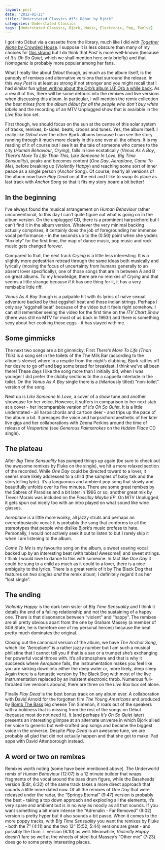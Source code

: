 ```yaml
---
layout: post
date: "2012-01-23"
title: "Understated Classics #15: Début by Björk"
categories: Understated Classics
tags: [Understated Classics, Bjork, Music, Electronic, Pop, Twelve]
---
```


I got into Début via a cassette from the library, much like I did with [_Together Alone_ by Crowded House](uc1). I suppose it is less obscure than many of my choices for [this strand](understated-classics) but I do think that _Post_ is more well-known (because of _It’s Oh So Quiet_, which we shall mention here only briefly) and that _Homogenic_ is probably more popular among her fans.

What I really like about _Début_ though, as much as the album itself, is the panoply of remixes and alternative versions that surround the release. In this way _Post_ is at least as strong if not stronger and you might recall that I had similar fun [when writing about the Orb’s album U.F.Orb a while back](uc13). As a result of this, there will be some detours into the remixes and live versions when discussing this album. In particular, I will mention the remix collection _the best mixes from the album début for all the people who don’t buy white labels_ and the recording of an MTV Unplugged show that is available in the _Live Box_ box set.

First though, we should focus on the sun at the centre of this solar system of tracks, remixes, b-sides, beats, croons and tunes. Yes, the album itself. I really like _Début_ over the other Bjork albums because I can see the story running through it much more clearly in this one over all the others. It is my reading of it of course but I see it as the tale of someone who comes to the city (_Human Behaviour_, _Crying_), falls in love ecstatically  (_Venus As A Boy_, _There’s More To Life Than This_, _Like Someone In Love_, _Big Time Sensuality_), peaks and becomes content (_One Day_, _Aeroplane_, _Come To Me_), before breaking up (_Violently Happy_) and reaching some sort of inner peace as a single person (_Anchor Song_). Of course, nearly all versions of the album now have _Play Dead_ on at the end and I like to swap its place as last track with _Anchor Song_ so that it fits my story board a bit better!

## In the beginning

I’ve always found the musical arrangement on _Human Behaviour_ rather unconventional, to this day I can’t quite figure out what is going on in the album version. On the unplugged CD, there is a prominent harpsichord but I can’t find it in the album version. Whatever the very minimal backing actually comprises, it certainly does the job of foregrounding her immense vocal performance - in the seconds up to the (0:50) point when she yodels “Anxiety” for the first time, the map of dance music, pop music and rock music gets changed forever.

Compared to that, the next track _Crying_ is a little less interesting. It is a slightly more pedestrian retread through the same ideas both musically and lyrically (moving the focus of uncertainty from humans generally to an absent lover specifically), one of those songs that are in between A and B on great albums. To my knowledge, there are no remixes of _Crying_ and that seems a little strange because if it has one thing for it, it has a very remixable little riff.

_Venus As A Boy_ though is a palpable hit with its lyrics of naïve sexual adventure backed by that eggshell beat and those indian strings. Perhaps I only say “eggshell beat” because of the video but it feels right somehow. I can still remember seeing the video for the first time on the _ITV Chart Show_ (there was still no MTV for most of us back in 1993!) and there is something sexy about her cooking those eggs - it has stayed with me.

## Some gimmicks

The next two songs are a bit gimmicky. First _There’s More To Life (Than This)_ is a song set in the toilets of the The Milk Bar (according to the album’s sleeve) where in a respite from the night’s clubbing, Bjork rattles off her desire to go off and bag some bread for breakfast. I think we’ve all been there! These days I like the song more than I initially did, when I was younger I did prefer the clubby sections to the a cappella interlude in the toilet. On the _Venus As A Boy_ single there is a (hilariously titled) “non-toilet” version of the song.

Next up is _Like Someone In Love_, a cover of a show tune and another showcase for her voice. However, it suffers in comparison to her next stab at a cover - her incomparable version of _It’s Oh So Quiet_.  It is a little understated - all harpsichords and cartoon deer - and trips up the pace of the album a bit. It presages the voice and harpsichord aesthetic of her later live gigs and her collaborations with Zeena Perkins around the time of release of _Vespertine_ (see _Generous Palmstrokes_ on the _Hidden Place_ CD single).

## The plateau

After _Big Time Sensuality_ has pumped things up again (be sure to check out the awesome remixes by Fluke on the single), we hit a more relaxed section of the recorded. While _One Day_ could be directed toward to a lover, it seems more likely addressed to a child (the samples of baby talk and the storytelling lyric). It’s a languorous and ambient pop song that slowly and beautifully unfolds over its five minutes. There are some great remixes by the Sabres of Paradise and a bit later in 1996 or so, another great mix by Trevor Morais was included on the _Possibly Maybe EP_. On MTV Unplugged, it gets spun out nicely too with an intro played on what sound like wine glasses.

_Aeroplane_ is a little more wonky, all jazzy struts and perhaps an overenthusiastic vocal: it is probably the song that conforms to all the stereotypes that people who dislike Bjork’s music profess to hate. Personally, I would not actively seek it out to listen to but I rarely skip it when I am listening to the album.

_Come To Me_ is my favourite song on the album, a sweet soaring vocal backed up by an interesting beat (with tablas! Awesome!) and sweet strings. I think I would love to dance to this with someone. In fact like _One Day_ it could be sung to a child as much as it could to a lover, there is a nice ambiguity to the lyrics. There is a great remix of it by The Black Dog that features on _two_ singles _and_ the remix album, I definitely regard it as her “lost single”.

## The ending

_Violently Happy_ is the dark twin sister of _Big Time Sensuality_ and I think it details the end of a failing relationship and not the sustaining of a happy one. There is that dissonance between “violent” and “happy”. The remixes are all pretty obvious apart from the one by Graham Massey (a member of 808 State, he is therefore one of my personal heroes) because the beat pretty much dominates the original.

Closing out the canonical version of the album, we have _The Anchor Song_, which like “Aeroplane” is a rather jazzy number but I am such a musical philistine that I cannot tell you if that is a sax or a trumpet she’s exchanging her powerful vocal throes with. It’s all atmosphere and that is why it succeeds where _Aeroplane_ fails, the instrumentation makes you feel like you are sinking down into either the deep water or, more likely, deep sleep. Again there is a fantastic version by The Black Dog with most of the live instrumentation replaced by an insistent electronic throb. Numerous full-throated live versions abound, there are three on the _Live Box_ box set alone.

Finally _Play Dead_ is the best bonus track on any album ever. A collaboration with David Arnold for the forgotten film _The Young Americans_ and produced by [Bomb The Bass](uc14) big cheese Tim Simenon, it roars out of the speakers with a boldness that is missing from the rest of the songs on Début (because most do not need it). It (and perhaps _It’s Oh So Quiet_ later) presents an interesting glimpse at an alternate universe in which Bjork allied her voice to generic but well-crafted pop songs and became the biggest voice in the universe. Despite  _Play Dead_ is an awesome tune, we are probably all glad that did not actually happen and that she got to make iPad apps with David Attenborough instead.

## A word or two on remixes

Remixes worth noting (some have been mentioned above). The Underworld remix of _Human Behaviour_ (12:07) is a 12 minute builder that wraps fragments of the vocal around the bass drum figure, while the Bassheads’ version (Edit, 6:32) of the same track takes a more direct approach that sounds a little more dated now. Of all the remixes of _One Day_ that were released under the radar, the “Springs Eternal” (9:47) version is probably the best - taking a top down approach and exploding all the elements, it’s very spare and ambient but is in no way as noodly as all that sounds. If you want something a bit more intense the “Adrenalin - Far Removed” (9:02) version is pretty hyper but it also sounds a bit passé. When it comes to the more poppy tracks, with _Big Time Sensuality_ you want the remixes by Fluke - both the 7” (4:11) and the two 12” (5:52, 5:44) versions are great - and possibly the Dom T. version (6:10) as well. Meanwhile, _Violently Happy_ doesn’t fare so well at the wheels of steel but Massey’s “Other mix” (7:23) does go to some pretty interesting places.
